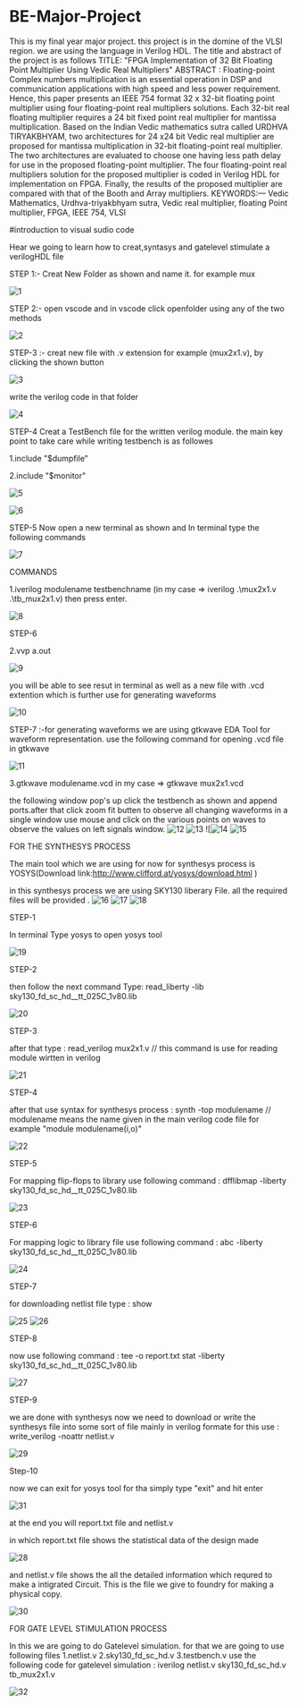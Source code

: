 # BE-Major-Project
This is my final year major project. this project is in the domine of the VLSI region. we are using the language in Verilog HDL. The title and abstract of the project is as follows TITLE: "FPGA Implementation of 32 Bit Floating Point Multiplier Using Vedic Real Multipliers" ABSTRACT : Floating-point Complex numbers multiplication is an essential operation in DSP and communication applications with high speed and less power requirement. Hence, this paper presents an IEEE 754 format 32 x 32-bit floating point multiplier using four floating-point real multipliers solutions. Each 32-bit real floating multiplier requires a 24 bit fixed point real multiplier for mantissa multiplication. Based on the Indian Vedic mathematics sutra called URDHVA TIRYAKBHYAM, two architectures for 24 x24 bit Vedic real multiplier are proposed for mantissa multiplication in 32-bit floating-point real multiplier. The two architectures are evaluated to choose one having less path delay for use in the proposed floating-point multiplier. The four floating-point real multipliers solution for the proposed multiplier is coded in Verilog HDL for implementation on FPGA. Finally, the results of the proposed multiplier are compared with that of the Booth and Array multipliers. KEYWORDS:— Vedic Mathematics, Urdhva-triyakbhyam sutra, Vedic real multiplier, floating Point multiplier, FPGA, IEEE 754, VLSI

#introduction to visual sudio code

Hear we going to learn how to creat,syntasys and gatelevel stimulate a verilogHDL file 

STEP 1:- Creat New Folder as shown and name it. for example mux

![1](https://user-images.githubusercontent.com/84916459/140499966-db6eef2b-427c-4e40-870c-bb3e9e8ace3e.png)

STEP 2:- open vscode and in vscode click openfolder using any of the two methods

![2](https://user-images.githubusercontent.com/84916459/140509698-8d5e6bd4-ad1d-4e90-b766-4497f2570b37.png)

STEP-3 :- creat new file with .v extension for example (mux2x1.v), by clicking the shown button

![3](https://user-images.githubusercontent.com/84916459/140509746-b932e391-5a2f-4485-b3c7-ed98f85e4b38.png)

write the verilog code in that folder

![4](https://user-images.githubusercontent.com/84916459/140509785-1e9bee3e-b260-4db3-9ca4-ef6ff068f278.png)

STEP-4 Creat a TestBench file for the written verilog module. the main key point to take care while writing testbench is as followes

1.include "$dumpfile"

2.include "$monitor"

![5](https://user-images.githubusercontent.com/84916459/140509871-8d27dc8e-cabb-47b8-be21-fcbb346e298a.png)

![6](https://user-images.githubusercontent.com/84916459/140509895-222eee6c-4472-4aff-881e-43168b3cae4b.png)

STEP-5 Now open a new terminal as shown and In terminal type the following commands

![7](https://user-images.githubusercontent.com/84916459/140509915-22a191af-1030-40c7-925a-1a90f6df643b.png)

COMMANDS

1.iverilog modulename testbenchname (in my case => iverilog .\mux2x1.v .\tb_mux2x1.v) then press enter.

![8](https://user-images.githubusercontent.com/84916459/140509961-2b7a47a7-1de9-4afe-995e-a53781446b73.png)

STEP-6

2.vvp a.out

![9](https://user-images.githubusercontent.com/84916459/140510003-6a29b7fa-88b8-4e18-9619-e6fb1a96bf32.png)

you will be able to see resut in terminal as well as a new file with .vcd extention which is further use for generating waveforms

![10](https://user-images.githubusercontent.com/84916459/140510036-911b9117-8b3f-4de1-b936-024555bd18d5.png)

STEP-7 :-for generating waveforms we are using gtkwave EDA Tool for waveform representation. use the following command for opening .vcd file in gtkwave

![11](https://user-images.githubusercontent.com/84916459/140510093-886e747c-ff12-4b26-a743-b4ab92df5ced.png)

3.gtkwave modulename.vcd in my case => gtkwave mux2x1.vcd


the following window pop's up click the testbench as shown and append ports.after that click zoom fit butten to observe all changing waveforms in a single window use mouse and click on the various points on waves to observe the values on left signals window.
![12](https://user-images.githubusercontent.com/84916459/140510111-57af7337-8e49-4532-a685-c7ee132c06bd.png)
![13](https://user-images.githubusercontent.com/84916459/140510295-0e2ce87e-763a-4d39-ae43-374a1ac707bc.png)
![![14](https://user-images.githubusercontent.com/84916459/140510185-9e12bf8a-22fd-4dba-9307-95472bcb2e1d.png)
![15](https://user-images.githubusercontent.com/84916459/140510317-06a6fbb2-4298-4af4-bc71-15397d5d38e6.png)

FOR THE SYNTHESYS PROCESS

The main tool which we are using for now for synthesys process is YOSYS(Download link:http://www.clifford.at/yosys/download.html )

in this synthesys process we are using SKY130 liberary File. all the required files will be provided .
![16](https://user-images.githubusercontent.com/84916459/140510352-30d04f1e-d993-4970-957d-d3ba4e260ee9.png)
![17](https://user-images.githubusercontent.com/84916459/140510355-a2201cb6-157b-42f7-899a-315ee791c449.png)
![18](https://user-images.githubusercontent.com/84916459/140510360-dfe28680-97cc-4d07-b186-3fd68ecaa78e.png)



STEP-1

In terminal Type yosys to open yosys tool

![19](https://user-images.githubusercontent.com/84916459/140510389-3364006e-3406-4f9e-9500-0e9f1ee369e6.png)

STEP-2

then follow the next command Type: read_liberty -lib sky130_fd_sc_hd__tt_025C_1v80.lib

![20](https://user-images.githubusercontent.com/84916459/140510519-b11ac485-f83b-4cd7-ac47-03452cf3a92f.png)

STEP-3

after that type : read_verilog mux2x1.v // this command is use for reading module wirtten in verilog

![21](https://user-images.githubusercontent.com/84916459/140510540-6ee2b6a5-97e1-4d21-bfce-81ace953c715.png)

STEP-4

after that use syntax for synthesys process : synth -top modulename // modulename means the name given in the main verilog code file for example "module modulename(i,o)"

![22](https://user-images.githubusercontent.com/84916459/140510552-22c1fb7f-9898-4058-a44d-721654dc6049.png)

STEP-5

For mapping flip-flops to library use following command : dfflibmap -liberty sky130_fd_sc_hd__tt_025C_1v80.lib

![23](https://user-images.githubusercontent.com/84916459/140510586-8650d19e-79e8-4153-aabb-8e2f10f707f3.png)

STEP-6

For mapping logic to library file use following command : abc -liberty sky130_fd_sc_hd__tt_025C_1v80.lib

![24](https://user-images.githubusercontent.com/84916459/140510609-c073332a-9aaa-4bc2-9748-45ac8f2e844e.png)

STEP-7

for downloading netlist file type : show

![25](https://user-images.githubusercontent.com/84916459/140510650-f33e0c62-f8cc-4f5c-a63b-e4d467750188.png)
![26](https://user-images.githubusercontent.com/84916459/140510700-15e5a171-ce77-4cbb-ae35-ae86f5bfa9bb.png)

STEP-8

now use following command : tee -o report.txt stat -liberty sky130_fd_sc_hd__tt_025C_1v80.lib

![27](https://user-images.githubusercontent.com/84916459/140510726-269ea10f-4a05-40fc-82f7-5c856f2cf413.png)

STEP-9

we are done with synthesys now we need to download or write the synthesys file into some sort of file mainly in verilog formate for this use : write_verilog -noattr netlist.v

![29](https://user-images.githubusercontent.com/84916459/140510820-fc4a2b09-958d-4758-8b5e-a5b80d455925.png)

Step-10

now we can exit for yosys tool for tha simply type "exit" and hit enter

![31](https://user-images.githubusercontent.com/84916459/140510875-a38bd9a1-4b6b-4f2c-8e50-c0847b341bb6.png)

at the end you will report.txt file and netlist.v

in which report.txt file shows the statistical data of the design made 

![28](https://user-images.githubusercontent.com/84916459/140510939-8dc0145f-3c11-46cb-9353-b8a228876885.png)

and netlist.v file shows the all the detailed information which requred to make a intigrated Circuit. This is the file we give to foundry for making a physical copy.

![30](https://user-images.githubusercontent.com/84916459/140510955-97d2bf7a-1dd2-438c-8339-bf2542db0496.png)

FOR GATE LEVEL STIMULATION PROCESS

In this we are going to do Gatelevel simulation. for that we are going to use following files 1.netlist.v 2.sky130_fd_sc_hd.v 3.testbench.v use the following code for gatelevel simulation : iverilog netlist.v sky130_fd_sc_hd.v tb_mux2x1.v

![32](https://user-images.githubusercontent.com/84916459/140510984-7a7da4d1-4fa5-46c5-b10c-afa2433809e0.png)
